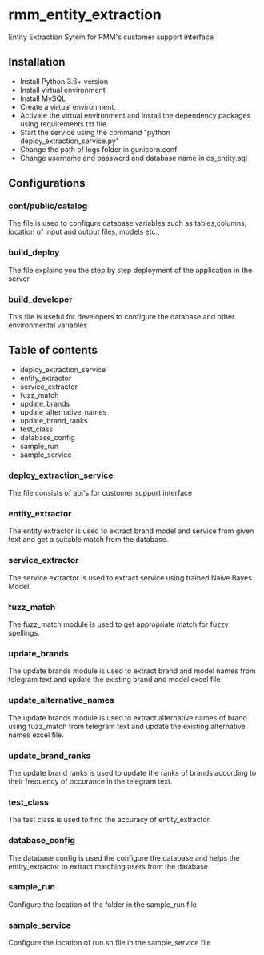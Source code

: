 # rmm_entity_extraction
Entity Extraction Sytem for RMM's customer support interface

## Installation
- Install Python 3.6+ version 
- Install virtual environment
- Install MySQL
- Create a virtual environment. 
- Activate the virtual environment and install the dependency packages using requirements.txt file
- Start the service using the command "python deploy_extraction_service.py"
- Change the path of logs folder in gunicorn.conf
- Change username and password and database name in cs_entity.sql

## Configurations
### conf/public/catalog
The file is used to configure database variables such as tables,columns, location of input and output files, models etc.,

### build_deploy
The file explains you the step by step deployment of the application in the server

### build_developer
This file is useful for developers to configure the database and other environmental variables

## Table of contents
- deploy_extraction_service
- entity_extractor
- service_extractor
- fuzz_match
- update_brands
- update_alternative_names
- update_brand_ranks
- test_class
- database_config
- sample_run
- sample_service

### deploy_extraction_service
The file consists of api's for customer support interface

### entity_extractor
The entity extractor is used to extract brand model and service from given text and get a suitable match from the database. 

### service_extractor
The service extractor is used to extract service using trained Naive Bayes Model.

### fuzz_match
The fuzz_match module is used to get appropriate match for fuzzy spellings. 

### update_brands
The update brands module is used to extract brand and model names from telegram text and update the existing brand and model excel file

### update_alternative_names
The update brands module is used to extract alternative names of brand using fuzz_match from telegram text and update the existing alternative names excel file.

### update_brand_ranks
The update brand ranks is used to update the ranks of brands according to their frequency of occurance in the telegram text.

### test_class
The test class is used to find the accuracy of entity_extractor.

### database_config
The database config is used the configure the database and helps the entity_extractor to extract matching users from the database

### sample_run
Configure the location of the folder in the sample_run file

### sample_service
Configure the location of run.sh file in the sample_service file

